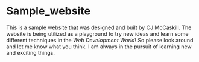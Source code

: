 # Sample_website

<p>
This is a sample website that was designed and built by CJ McCaskill. The website is being utilized as a playground to try new ideas and learn some different techniques in the <em>Web Development World</em>! So please look around and let me know what you think. I am always in the pursuit of learning new and exciting things.
</p>
